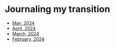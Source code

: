 # Journaling my transition
- [May, 2024](entry4.md)
- [April, 2024](entry3.md)
- [March, 2024](entry2.md)
- [February, 2024](entry1.md)
  
